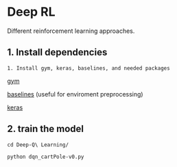 # Deep RL
Different reinforcement learning approaches.

## 1. Install dependencies
    1. Install gym, keras, baselines, and needed packages
[gym](https://github.com/openai/gym)
    
[baselines](https://github.com/openai/baselines) (useful for enviroment preprocessing)

[keras](https://keras.io/)

## 2. train the model
```
cd Deep-Q\ Learning/
```
```
python dqn_cartPole-v0.py
```
    
